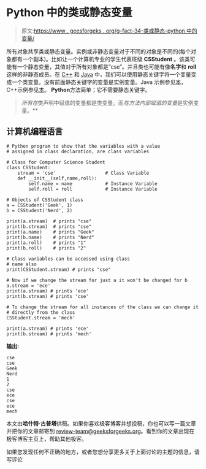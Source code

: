 # Python 中的类或静态变量

> 原文:[https://www . geesforgeks . org/g-fact-34-类或静态-python 中的变量/](https://www.geeksforgeeks.org/g-fact-34-class-or-static-variables-in-python/)

所有对象共享类或静态变量。实例或非静态变量对于不同的对象是不同的(每个对象都有一个副本)。比如让一个计算机专业的学生代表班级 **CSStudent** 。该类可能有一个静态变量，其值对于所有对象都是“cse”。并且类也可能有像**名字**和 **roll** 这样的非静态成员。在 [C++](https://www.geeksforgeeks.org/c-plus-plus/) 和 [Java](https://www.geeksforgeeks.org/java/) 中，我们可以使用静态关键字将一个变量变成一个类变量。没有前面静态关键字的变量是实例变量。Java 示例参见[本](https://www.geeksforgeeks.org/static-keyword-in-java/)，C++示例参见[本](https://www.geeksforgeeks.org/stati/)。
**Python**方法简单；它不需要静态关键字。

> *所有在*类声明中赋值的变量都是类变量。而*在方法内部赋值的变量*是实例变量。**

## 计算机编程语言

```
# Python program to show that the variables with a value
# assigned in class declaration, are class variables

# Class for Computer Science Student
class CSStudent:
    stream = 'cse'                  # Class Variable
    def __init__(self,name,roll):
        self.name = name            # Instance Variable
        self.roll = roll            # Instance Variable

# Objects of CSStudent class
a = CSStudent('Geek', 1)
b = CSStudent('Nerd', 2)

print(a.stream)  # prints "cse"
print(b.stream)  # prints "cse"
print(a.name)    # prints "Geek"
print(b.name)    # prints "Nerd"
print(a.roll)    # prints "1"
print(b.roll)    # prints "2"

# Class variables can be accessed using class
# name also
print(CSStudent.stream) # prints "cse"

# Now if we change the stream for just a it won't be changed for b
a.stream = 'ece'
print(a.stream) # prints 'ece'
print(b.stream) # prints 'cse'

# To change the stream for all instances of the class we can change it
# directly from the class
CSStudent.stream = 'mech'

print(a.stream) # prints 'ece'
print(b.stream) # prints 'mech'
```

**输出:**

```
cse
cse
Geek
Nerd
1
2
cse
ece
cse
ece
mech
```

本文由**哈什特·古普塔**供稿。如果你喜欢极客博客并想投稿，你也可以写一篇文章并把你的文章邮寄到 review-team@geeksforgeeks.org。看到你的文章出现在极客博客主页上，帮助其他极客。

如果您发现任何不正确的地方，或者您想分享更多关于上面讨论的主题的信息，请写评论